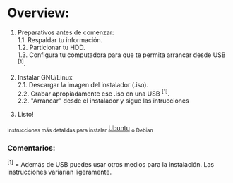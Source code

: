 # Overview:

1. Preparativos antes de comenzar:  
1.1. Respaldar tu información.  
1.2. Particionar tu HDD.  
1.3. Configura tu computadora para que te permita arrancar desde USB <sup>[1]</sup>.  

2. Instalar GNU/Linux  
2.1. Descargar la imagen del instalador (.iso).  
2.2. Grabar apropiadamente  ese .iso en una USB <sup>[1]</sup>.   
2.2. "Arrancar" desde el instalador y sigue las intrucciones  

3. Listo!

<sub>Instrucciones más detalldas para instalar</sub> [Ubuntu]() <sub>o Debian </sub>

### Comentarios:
<sup>[1]</sup> = Además de USB puedes usar otros medios para la instalación. Las instrucciones variarían ligeramente.

